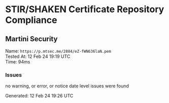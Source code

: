 # STIR/SHAKEN Certificate Repository Compliance

## Martini Security

Name: `https://p.mtsec.me/2884/eZ-fWN636laN.pem`\
Tested At: 12 Feb 24 19:19 UTC\
Time: 94ms

### Issues

no warning, or error, or notice date level issues were found

Generated: 12 Feb 24 19:26 UTC